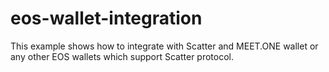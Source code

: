# eos-wallet-integration

This example shows how to integrate with Scatter and MEET.ONE wallet or any other EOS wallets which support Scatter protocol. 